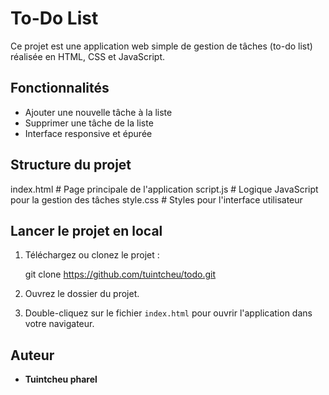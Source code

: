 # To-Do List

Ce projet est une application web simple de gestion de tâches (to-do list) réalisée en HTML, CSS et JavaScript.

## Fonctionnalités
- Ajouter une nouvelle tâche à la liste
- Supprimer une tâche de la liste
- Interface responsive et épurée

## Structure du projet

index.html      # Page principale de l'application
script.js       # Logique JavaScript pour la gestion des tâches
style.css       # Styles pour l'interface utilisateur



## Lancer le projet en local
1. Téléchargez ou clonez le projet :

   git clone https://github.com/tuintcheu/todo.git
   
2. Ouvrez le dossier du projet.
3. Double-cliquez sur le fichier `index.html` pour ouvrir l'application dans votre navigateur.

## Auteur
- **Tuintcheu pharel**
